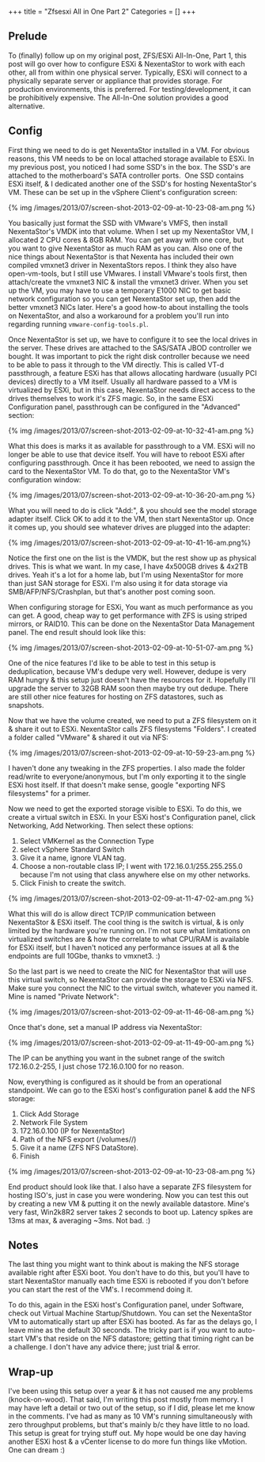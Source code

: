 +++
title = "Zfsesxi All in One Part 2"
Categories = []
+++
## Prelude

To (finally) follow up on my original post, ZFS/ESXi All-In-One, Part 1, this post will go over how to configure ESXi & NexentaStor to work with each other, all from within one physical server.  Typically, ESXi will connect to a physically separate server or appliance that provides storage.  For production environments, this is preferred.  For testing/development, it can be prohibitively expensive.  The All-In-One solution provides a good alternative.

<!--more-->

## Config

First thing we need to do is get NexentaStor installed in a VM.  For obvious reasons, this VM needs to be on local attached storage available to ESXi.  In my previous post, you noticed I had some SSD's in the box.  The SSD's are attached to the motherboard's SATA controller ports.  One SSD contains ESXi itself, & I dedicated another one of the SSD's for hosting NexentaStor's VM.  These can be set up in the vSphere Client's configuration screen:

{% img /images/2013/07/screen-shot-2013-02-09-at-10-23-08-am.png %}

You basically just format the SSD with VMware's VMFS, then install NexentaStor's VMDK into that volume. When I set up my NexentaStor VM, I allocated 2 CPU cores & 8GB RAM.  You can get away with one core, but you want to give NexentaStor as much RAM as you can.  Also one of the nice things about NexentaStor is that Nexenta has included their own compiled vmxnet3 driver in NexentaStors repos.  I think they also have open-vm-tools, but I still use VMwares.  I install VMware's tools first, then attach/create the vmxnet3 NIC & install the vmxnet3 driver.  When you set up the VM, you may have to use a temporary E1000 NIC to get basic network configuration so you can get NexentaStor set up, then add the better vmxnet3 NICs later.  Here's a good how-to about installing the tools on NexentaStor, and also a workaround for a problem you'll run into regarding running `vmware-config-tools.pl`.

Once NexentaStor is set up, we have to configure it to see the local drives in the server.  These drives are attached to the SAS/SATA JBOD controller we bought.  It was important to pick the right disk controller because we need to be able to pass it through to the VM directly.  This is called VT-d passthrough, a feature ESXi has that allows allocating hardware (usually PCI devices) directly to a VM itself.  Usually all hardware passed to a VM is virtualized by ESXi, but in this case, NexentaStor needs direct access to the drives themselves to work it's ZFS magic.  So, in the same ESXi Configuration panel, passthrough can be configured in the "Advanced" section:

{% img /images/2013/07/screen-shot-2013-02-09-at-10-32-41-am.png %}

What this does is marks it as available for passthrough to a VM.  ESXi will no longer be able to use that device itself.  You will have to reboot ESXi after configuring passthrough.  Once it has been rebooted, we need to assign the card to the NexentaStor VM.  To do that, go to the NexentaStor VM's configuration window:

{% img /images/2013/07/screen-shot-2013-02-09-at-10-36-20-am.png %}

What you will need to do is click "Add:", & you should see the model storage adapter itself.  Click OK to add it to the VM, then start NexentaStor up.  Once it comes up, you should see whatever drives are plugged into the adapter:

{% img /images/2013/07/screen-shot-2013-02-09-at-10-41-16-am.png%}

Notice the first one on the list is the VMDK, but the rest show up as physical drives.  This is what we want.  In my case, I have 4x500GB drives & 4x2TB drives.  Yeah it's a lot for a home lab, but I'm using NexentaStor for more than just SAN storage for ESXi.  I'm also using it for data storage via SMB/AFP/NFS/Crashplan, but that's another post coming soon.

When configuring storage for ESXi, You want as much performance as you can get.  A good, cheap way to get performance with ZFS is using striped mirrors, or RAID10.  This can be done on the NexentaStor Data Management panel.  The end result should look like this:

{% img /images/2013/07/screen-shot-2013-02-09-at-10-51-07-am.png %}

One of the nice features I'd like to be able to test in this setup is deduplication, because VM's dedupe very well.  However, dedupe is very RAM hungry & this setup just doesn't have the resources for it.  Hopefully I'll upgrade the server to 32GB RAM soon then maybe try out dedupe.  There are still other nice features for hosting on ZFS datastores, such as snapshots.

Now that we have the volume created, we need to put a ZFS filesystem on it & share it out to ESXi.  NexentaStor calls ZFS filesystems "Folders".  I created a folder called "VMware" & shared it out via NFS:

{% img /images/2013/07/screen-shot-2013-02-09-at-10-59-23-am.png %}

I haven't done any tweaking in the ZFS properties.  I also made the folder read/write to everyone/anonymous, but I'm only exporting it to the single ESXi host itself.  If that doesn't make sense, google "exporting NFS filesystems" for a primer.

Now we need to get the exported storage visible to ESXi.  To do this, we create a virtual switch in ESXi.  In your ESXi host's Configuration panel, click Networking, Add Networking.  Then select these options:

1.  Select VMKernel as the Connection Type
2.  select vSphere Standard Switch
3.  Give it a name, ignore VLAN tag.
4.  Choose a non-routable class IP; I went with 172.16.0.1/255.255.255.0 because I'm not using that class anywhere else on my other networks.
5.  Click Finish to create the switch.

{% img /images/2013/07/screen-shot-2013-02-09-at-11-47-02-am.png %}

What this will do is allow direct TCP/IP communication between NexentaStor & ESXi itself.  The cool thing is the switch is virtual, & is only limited by the hardware you're running on.  I'm not sure what limitations on virtualized switches are & how the correlate to what CPU/RAM is available for ESXi itself, but I haven't noticed any performance issues at all & the endpoints are full 10Gbe, thanks to vmxnet3.  :)

So the last part is we need to create the NIC for NexentaStor that will use this virtual switch, so NexentaStor can provide the storage to ESXi via NFS.  Make sure you connect the NIC to the virtual switch, whatever you named it.  Mine is named "Private Network":

{% img /images/2013/07/screen-shot-2013-02-09-at-11-46-08-am.png %}

Once that's done, set a manual IP address via NexentaStor:

{% img /images/2013/07/screen-shot-2013-02-09-at-11-49-00-am.png %}

The IP can be anything you want in the subnet range of the switch 172.16.0.2-255, I just chose 172.16.0.100 for no reason.

Now, everything is configured as it should be from an operational standpoint.  We can go to the ESXi host's configuration panel & add the NFS storage:

1.  Click Add Storage
2.  Network File System
3.  172.16.0.100 (IP for NexentaStor)
4.  Path of the NFS export (/volumes/<pool>/<folder>)
5.  Give it a name (ZFS NFS DataStore).
6.  Finish

{% img /images/2013/07/screen-shot-2013-02-09-at-10-23-08-am.png %}

End product should look like that.  I also have a separate ZFS filesystem for hosting ISO's, just in case you were wondering.  Now you can test this out by creating a new VM & putting it on the newly available datastore.  Mine's very fast, Win2k8R2 server takes 2 seconds to boot up.  Latency spikes are 13ms at max, & averaging ~3ms.  Not bad.  :)

## Notes

The last thing you might want to think about is making the NFS storage available right after ESXi boot.  You don't have to do this, but you'll have to start NexentaStor manually each time ESXi is rebooted if you don't before you can start the rest of the VM's.  I recommend doing it.

To do this, again in the ESXi host's Configuration panel, under Software, check out Virtual Machine Startup/Shutdown.  You can set the NexentaStor VM to automatically start up after ESXi has booted.  As far as the delays go, I leave mine as the default 30 seconds.  The tricky part is if you want to auto-start VM's that reside on the NFS datastore; getting that timing right can be a challenge.  I don't have any advice there; just trial & error.

## Wrap-up

I've been using this setup over a year & it has not caused me any problems (knock-on-wood).  That said, I'm writing this post mostly from memory.  I may have left a detail or two out of the setup, so if I did, please let me know in the comments.  I've had as many as 10 VM's running simultaneously with zero throughput problems, but that's mainly b/c they have little to no load.  This setup is great for trying stuff out.  My hope would be one day having another
ESXi host & a vCenter license to do more fun things like vMotion.  One can dream :)
